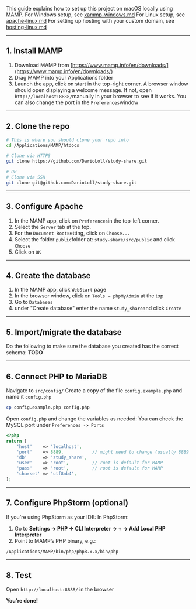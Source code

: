 This guide explains how to set up this project on macOS locally using MAMP.
For Windows setup, see [xammp-windows.md](xammp-windows.md)
For Linux setup, see [apache-linux.md](apache-linux.md)
For setting up hosting with your custom domain, see [hosting-linux.md](hosting-linux.md)

---
## 1. Install MAMP

1. Download MAMP from [https://www.mamp.info/en/downloads/](https://www.mamp.info/en/downloads/)
2. Drag MAMP into your Applications folder
3. Launch the app, click on start in the top-right corner. 
A browser window should open displaying a welcome message. If not, open `http://localhost:8888/`manually in your browser to see if it works.
You can also change the port in the `Preferences`window

---
## 2. Clone the repo

```bash
# This is where you should clone your repo into
cd /Applications/MAMP/htdocs

# Clone via HTTPS
git clone https://github.com/DarioLoll/study-share.git

# OR
# Clone via SSH
git clone git@github.com:DarioLoll/study-share.git
```

---
## 3. Configure Apache

1. In the MAMP app, click on `Preferences`in the top-left corner.
2. Select the `Server` tab at the top.
3. For the `Document Root`setting, click on `Choose...`
4. Select the folder `public`folder at: `study-share/src/public` and click `Choose`
5. Click on `OK`

--- 
## 4. Create the database

1. In the MAMP app, click `WebStart` page
2. In the browser window, click on `Tools → phpMyAdmin` at the top
3. Go to `Databases` 
4. under "Create database" enter the name `study_share`and click `Create`

--- 
## 5. Import/migrate the database

Do the following to make sure the database you created has the correct schema:
**TODO**

---
## 6. Connect PHP to MariaDB

Navigate to `src/config/`
Create a copy of the file `config.example.php` and name it `config.php`
```bash
cp config.example.php config.php
```

Open `config.php` and change the variables as needed:
You can check the MySQL port under `Preferences -> Ports`
```php
<?php
return [
	'host'    => 'localhost',
	'port'    => 8889,           // might need to change (usually 8889 for MAMP)
	'db'      => 'study_share',
	'user'    => 'root',         // root is default for MAMP
	'pass'    => 'root',         // root is default for MAMP
	'charset' => 'utf8mb4',
];
```

--- 
## 7. Configure PhpStorm (optional)

If you're using PhpStorm as your IDE:
In PhpStorm:
1. Go to **Settings → PHP → CLI Interpreter → + → Add Local PHP Interpreter**
2. Point to MAMP’s PHP binary, e.g.:
```bash
/Applications/MAMP/bin/php/php8.x.x/bin/php
```

--- 
## 8. Test

Open `http://localhost:8888/` in the browser

**You're done!**